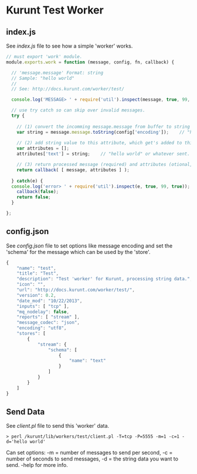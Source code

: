 # Kurunt Test Worker

## index.js

See _index.js_ file to see how a simple 'worker' works.

```js
// must export 'work' module.
module.exports.work = function (message, config, fn, callback) {

  // 'message.message' Format: string
  // Sample: "hello world"
  //
  // See: http://docs.kurunt.com/worker/test/

  console.log('MESSAGE> ' + require('util').inspect(message, true, 99, true));    // uncomment to debug message.

  // use try catch so can skip over invalid messages.
  try {
  
    // (1) convert the incomming message.message from buffer to string (text).
    var string = message.message.toString(config['encoding']);    // "hello world" or whatever sent.
    
    // (2) add string value to this attribute, which get's added to this messages: stores: schema.
    var attributes = [];
    attributes['text'] = string;    // "hello world" or whatever sent.

    // (3) return processed message (required) and attributes (otional, set manually within message otherwise) back to kurunt.
    return callback( [ message, attributes ] );
  
  } catch(e) {
  console.log('error> ' + require('util').inspect(e, true, 99, true));
    callback(false);
    return false;
  }

};

```

## config.json

See _config.json_ file to set options like message encoding and set the 'schema' for the message which can be used by the 'store'.

```js
{
	"name": "test",
	"title": "Test",
	"description": "Test 'worker' for Kurunt, processing string data.",
	"icon": "",
	"url": "http://docs.kurunt.com/worker/test/",
	"version": 0.2,	
	"date_mod": "10/22/2013",
	"inputs": [ "tcp" ],
	"mq_nodelay": false,
	"reports": [ "stream" ],
	"message_codec": "json",
	"encoding": "utf8",
	"stores": [
		{
			"stream": {
				"schema": [
					{
						"name": "text"
					}
				]
			}
		}	
	]
}

```

## Send Data

See _client.pl_ file to send this 'worker' data.

```
> perl /kurunt/lib/workers/test/client.pl -T=tcp -P=5555 -m=1 -c=1 -d='hello world'
```
Can set options: -m = number of messages to send per second, -c = number of seconds to send messages, -d = the string data you want to send. -help for more info.

